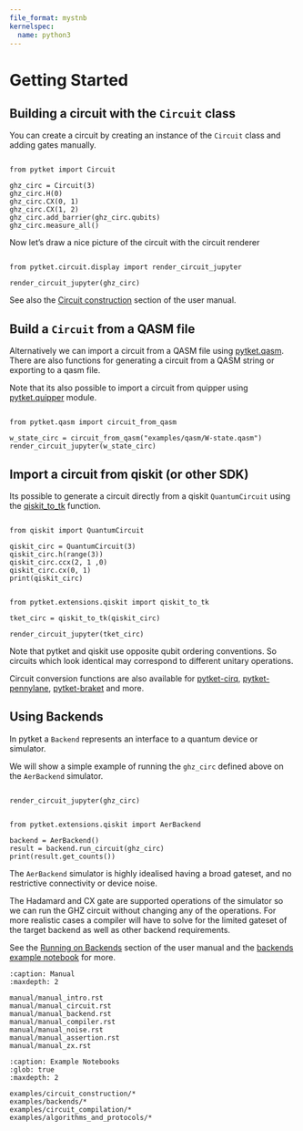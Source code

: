 ```yaml
---
file_format: mystnb
kernelspec:
  name: python3
---
```


# Getting Started

## Building a circuit with the `Circuit` class

You can create a circuit by creating an instance of the `Circuit`
class and adding gates manually.


```{code-cell} ipython3

from pytket import Circuit

ghz_circ = Circuit(3)
ghz_circ.H(0)
ghz_circ.CX(0, 1)
ghz_circ.CX(1, 2)
ghz_circ.add_barrier(ghz_circ.qubits)
ghz_circ.measure_all()
```

Now let’s draw a nice picture of the circuit with the circuit renderer


```{code-cell} ipython3

from pytket.circuit.display import render_circuit_jupyter

render_circuit_jupyter(ghz_circ)
```

See also the [Circuit
construction](https://tket.quantinuum.com/user-manual/manual_circuit.html)
section of the user manual.

## Build a `Circuit` from a QASM file

Alternatively we can import a circuit from a QASM file using
[pytket.qasm](https://tket.quantinuum.com/api-docs/qasm.html). There
are also functions for generating a circuit from a QASM string or
exporting to a qasm file.

Note that its also possible to import a circuit from quipper using
[pytket.quipper](https://tket.quantinuum.com/api-docs/quipper.html)
module.


```{code-cell} ipython3

from pytket.qasm import circuit_from_qasm

w_state_circ = circuit_from_qasm("examples/qasm/W-state.qasm")
render_circuit_jupyter(w_state_circ)
```

## Import a circuit from qiskit (or other SDK)

Its possible to generate a circuit directly from a qiskit
`QuantumCircuit` using the
[qiskit_to_tk](https://tket.quantinuum.com/extensions/pytket-qiskit/api.html#pytket.extensions.qiskit.tk_to_qiskit)
function.


```{code-cell} ipython3

from qiskit import QuantumCircuit

qiskit_circ = QuantumCircuit(3)
qiskit_circ.h(range(3))
qiskit_circ.ccx(2, 1 ,0)
qiskit_circ.cx(0, 1)
print(qiskit_circ)
```


```{code-cell} ipython3

from pytket.extensions.qiskit import qiskit_to_tk

tket_circ = qiskit_to_tk(qiskit_circ)

render_circuit_jupyter(tket_circ)
```

Note that pytket and qiskit use opposite qubit ordering conventions. So
circuits which look identical may correspond to different unitary
operations.

Circuit conversion functions are also available for
[pytket-cirq](https://tket.quantinuum.com/extensions/pytket-cirq/),
[pytket-pennylane](https://tket.quantinuum.com/extensions/pytket-pennylane/),
[pytket-braket](https://tket.quantinuum.com/extensions/pytket-braket/)
and more.

## Using Backends

In pytket a `Backend` represents an interface to a quantum device or
simulator.

We will show a simple example of running the `ghz_circ` defined above
on the `AerBackend` simulator.


```{code-cell} ipython3

render_circuit_jupyter(ghz_circ)
```


```{code-cell} ipython3

from pytket.extensions.qiskit import AerBackend

backend = AerBackend()
result = backend.run_circuit(ghz_circ)
print(result.get_counts())
```

The `AerBackend` simulator is highly idealised having a broad gateset,
and no restrictive connectivity or device noise.

The Hadamard and CX gate are supported operations of the simulator so we
can run the GHZ circuit without changing any of the operations. For more
realistic cases a compiler will have to solve for the limited gateset of
the target backend as well as other backend requirements.

See the [Running on
Backends](https://tket.quantinuum.com/user-manual/manual_backend.html)
section of the user manual and the [backends example
notebook](https://tket.quantinuum.com/examples/backends_example.html)
for more.

```{toctree}
:caption: Manual
:maxdepth: 2

manual/manual_intro.rst
manual/manual_circuit.rst
manual/manual_backend.rst
manual/manual_compiler.rst
manual/manual_noise.rst
manual/manual_assertion.rst
manual/manual_zx.rst
```

```{toctree}
:caption: Example Notebooks
:glob: true
:maxdepth: 2

examples/circuit_construction/*
examples/backends/*
examples/circuit_compilation/*
examples/algorithms_and_protocols/*
```
